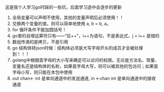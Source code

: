 这是我个人学习go时踩的一些坑，后面学习途中会逐步的更新

1. 全局变量可以声明不使用，其他的变量声明后必须使用！！
2. 交换两个变量的值，则可以简单地使用 a, b = b, a。
3. for 循环条件不能加圆括号！
4. go里的自增运算符只有——“后++”，i++为语句，不是表达式，j = i++ 是错的
5. 数组传递的是拷贝，不是引用
6. go 结构体转json时候：结构体必须是大写字母开头的成员才会被处理到！！！
7. golang中根据首字母的大小写来确定可以访问的权限。无论是方法名、常量、变量名还是结构体的名称，如果首字母大写，则可以被其他的包访问；如果首字母小写，则只能在本包中使用
8. out chan<- int 是单向通道中的发送通道, in <-chan int 是单向通道中的接收通道 
